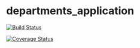 # departments_application

[![Build Status](https://www.travis-ci.com/VladyslavPodrazhanskyi/departments_application.svg?branch=master)](https://www.travis-ci.com/VladyslavPodrazhanskyi/departments_application)

[![Coverage Status](https://coveralls.io/repos/github/VladyslavPodrazhanskyi/departments_application/badge.svg?branch=master)](https://coveralls.io/github/VladyslavPodrazhanskyi/departments_application?branch=master)


